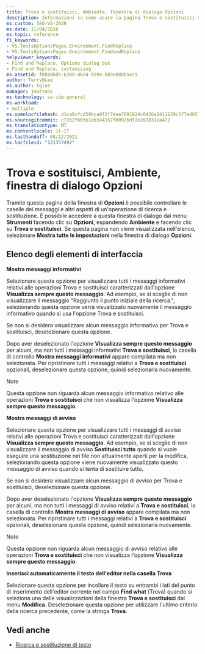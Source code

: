 ```yaml
---
title: Trova e sostituisci, Ambiente, finestra di dialogo Opzioni
description: Informazioni su come usare la pagina Trova e sostituisci nella sezione Ambiente per controllare le finestre di messaggio e altri aspetti di un'operazione di ricerca e sostituzione.
ms.custom: SEO-VS-2020
ms.date: 11/04/2016
ms.topic: reference
f1_keywords:
- VS.ToolsOptionsPages.Environment.FindReplace
- VS.ToolsOptionsPages.Environment.FindandReplace
helpviewer_keywords:
- Find and Replace, Options dialog box
- Find and Replace, customizing
ms.assetid: f804d6d5-6309-46e4-8294-b83e880b5ec9
author: TerryGLee
ms.author: tglee
manager: jmartens
ms.technology: vs-ide-general
ms.workload:
- multiple
ms.openlocfilehash: d1ca8cfcd59bca8f2f7eaa7091824c0426a2411129c577ad6572023033a0ee41
ms.sourcegitcommit: c72b2f603e1eb3a4157f00926df2e263831ea472
ms.translationtype: MT
ms.contentlocale: it-IT
ms.lasthandoff: 08/12/2021
ms.locfileid: "121357492"
---
```

# <a name="find-and-replace-environment-options-dialog-box"></a>Trova e sostituisci, Ambiente, finestra di dialogo Opzioni

Tramite questa pagina della finestra di **Opzioni** è possibile controllare le caselle dei messaggi e altri aspetti di un'operazione di ricerca e sostituzione. È possibile accedere a questa finestra di dialogo dal menu **Strumenti** facendo clic su **Opzioni**, espandendo **Ambiente** e facendo clic su **Trova e sostituisci**. Se questa pagina non viene visualizzata nell'elenco, selezionare **Mostra tutte le impostazioni** nella finestra di dialogo **Opzioni**.

## <a name="uielement-list"></a>Elenco degli elementi di interfaccia

**Mostra messaggi informativi**

Selezionare questa opzione per visualizzare tutti i messaggi informativi relativi alle operazioni Trova e sostituisci caratterizzati dall'opzione **Visualizza sempre questo messaggio**. Ad esempio, se si sceglie di non visualizzare il messaggio "Raggiunto il punto iniziale della ricerca.", selezionando questa opzione verrà visualizzato nuovamente il messaggio informativo quando si usa l'opzione Trova e sostituisci.

Se non si desidera visualizzare alcun messaggio informativo per Trova e sostituisci, deselezionare questa opzione.

Dopo aver deselezionato l'opzione **Visualizza sempre questo messaggio** per alcuni, ma non tutti i messaggi informativi **Trova e sostituisci**, la casella di controllo **Mostra messaggi informativi** appare compilata ma non selezionata. Per ripristinare tutti i messaggi relativi a **Trova e sostituisci** opzionali, deselezionare questa opzione, quindi selezionarla nuovamente.

> [!NOTE]
> Questa opzione non riguarda alcun messaggio informativo relativo alle operazioni **Trova e sostituisci** che non visualizza l'opzione **Visualizza sempre questo messaggio**.

**Mostra messaggi di avviso**

Selezionare questa opzione per visualizzare tutti i messaggi di avviso relativi alle operazioni Trova e sostituisci caratterizzati dall'opzione **Visualizza sempre questo messaggio**. Ad esempio, se si sceglie di non visualizzare il messaggio di avviso **Sostituisci tutto** quando si vuole eseguire una sostituzione nei file non attualmente aperti per la modifica, selezionando questa opzione viene nuovamente visualizzato questo messaggio di avviso quando si tenta di sostituire tutto.

Se non si desidera visualizzare alcun messaggio di avviso per Trova e sostituisci, deselezionare questa opzione.

Dopo aver deselezionato l'opzione **Visualizza sempre questo messaggio** per alcuni, ma non tutti i messaggi di avviso relativi a **Trova e sostituisci**, la casella di controllo **Mostra messaggi di avviso** appare compilata ma non selezionata. Per ripristinare tutti i messaggi relativi a **Trova e sostituisci** opzionali, deselezionare questa opzione, quindi selezionarla nuovamente.

> [!NOTE]
> Questa opzione non riguarda alcun messaggio di avviso relativo alle operazioni **Trova e sostituisci** che non visualizza l'opzione **Visualizza sempre questo messaggio**.

**Inserisci automaticamente il testo dell'editor nella casella Trova**

Selezionare questa opzione per incollare il testo su entrambi i lati del punto di inserimento dell'editor corrente nel campo **Find what** (Trova) quando si seleziona una delle visualizzazioni della finestra **Trova e sostituisci** dal menu **Modifica**. Deselezionare questa opzione per utilizzare l'ultimo criterio della ricerca precedente, come la stringa **Trova**.

## <a name="see-also"></a>Vedi anche

- [Ricerca e sostituzione di testo](../../ide/finding-and-replacing-text.md)
